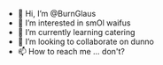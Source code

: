 - 👋 Hi, I’m @BurnGlaus
- 👀 I’m interested in smOl waifus
- 🌱 I’m currently learning catering
- 💞️ I’m looking to collaborate on dunno
- 📫 How to reach me ... don't?

<!---
BurnGlaus/BurnGlaus is a ✨ special ✨ repository because its `README.md` (this file) appears on your GitHub profile.
You can click the Preview link to take a look at your changes.
--->
